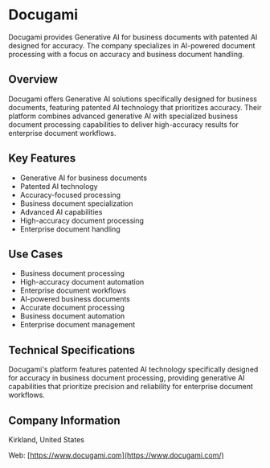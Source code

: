 # Docugami

Docugami provides Generative AI for business documents with patented AI designed for accuracy. The company specializes in AI-powered document processing with a focus on accuracy and business document handling.

## Overview

Docugami offers Generative AI solutions specifically designed for business documents, featuring patented AI technology that prioritizes accuracy. Their platform combines advanced generative AI with specialized business document processing capabilities to deliver high-accuracy results for enterprise document workflows.

## Key Features

- Generative AI for business documents
- Patented AI technology
- Accuracy-focused processing
- Business document specialization
- Advanced AI capabilities
- High-accuracy document processing
- Enterprise document handling

## Use Cases

- Business document processing
- High-accuracy document automation
- Enterprise document workflows
- AI-powered business documents
- Accurate document processing
- Business document automation
- Enterprise document management

## Technical Specifications

Docugami's platform features patented AI technology specifically designed for accuracy in business document processing, providing generative AI capabilities that prioritize precision and reliability for enterprise document workflows.

## Company Information

Kirkland, United States

Web: [https://www.docugami.com](https://www.docugami.com/) 
